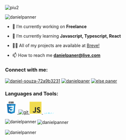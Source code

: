 ![piu2](https://user-images.githubusercontent.com/33014753/207770316-277b100e-ea03-4363-b478-87b9ef6b8e1b.gif)




<p align="left"> <img src="https://komarev.com/ghpvc/?username=danielpanner&label=Profile%20views&color=0e75b6&style=flat" alt="danielpanner" /> </p>

- 🔭 I’m currently working on **Freelance**

- 🌱 I’m currently learning **Javascript, Typescript, React**

- 👨‍💻 All of my projects are available at [Breve!](Breve!)

- 📫 How to reach me **danielpaner@live.com**

<h3 align="left">Connect with me:</h3>
<p align="left">
<a href="https://linkedin.com/in/daniel-souza-72a9b3231" target="blank"><img align="center" src="https://raw.githubusercontent.com/rahuldkjain/github-profile-readme-generator/master/src/images/icons/Social/linked-in-alt.svg" alt="daniel-souza-72a9b3231" height="30" width="40" /></a>
<a href="https://instagram.com/danielpaner" target="blank"><img align="center" src="https://raw.githubusercontent.com/rahuldkjain/github-profile-readme-generator/master/src/images/icons/Social/instagram.svg" alt="danielpaner" height="30" width="40" /></a>
<a href="https://www.youtube.com/c/else paner" target="blank"><img align="center" src="https://raw.githubusercontent.com/rahuldkjain/github-profile-readme-generator/master/src/images/icons/Social/youtube.svg" alt="else paner" height="30" width="40" /></a>
</p>

<h3 align="left">Languages and Tools:</h3>
<p align="left"> <a href="https://www.w3schools.com/css/" target="_blank" rel="noreferrer"> <img src="https://raw.githubusercontent.com/devicons/devicon/master/icons/css3/css3-original-wordmark.svg" alt="css3" width="40" height="40"/> </a> <a href="https://git-scm.com/" target="_blank" rel="noreferrer"> <img src="https://www.vectorlogo.zone/logos/git-scm/git-scm-icon.svg" alt="git" width="40" height="4B8r3B4p7yhRXuBWLqsQ546WR43cqQwrbXMDFnBi6vSJBeif8tPW85a7r7DM961Jvk4hdryZoByEp8GC8HzsqJpRN4FxGM9://raw.githubusercontent.com/devicons/devicon/master/icons/html5/html5-original-wordmark.svg" alt="html5" width="4B8r3B4p7yhRXuBWLqsQ546WR43cqQwrbXMDFnBi6vSJBeif8tPW85a7r7DM961Jvk4hdryZoByEp8GC8HzsqJpRN4FxGM9="_blank" rel="noreferrer"> <img src="https://raw.githubusercontent.com/devicons/devicon/master/icons/javascript/javascript-original.svg" alt="javascript" width="40" height="40"/> </a> <a href="https://reactjs.org/" target="_blank" rel="noreferrer"> <img src="https://raw.githubusercontent.com/devicons/devicon/master/icons/react/react-original-wordmark.svg" alt="react" width="40" height="4B8r3B4p7yhRXuBWLqsQ546WR43cqQwrbXMDFnBi6vSJBeif8tPW85a7r7DM961Jvk4hdryZoByEp8GC8HzsqJpRN4FxGM9="https://raw.githubusercontent.com/devicons/devicon/master/icons/typescript/typescript-original.svg" alt="typescript" width="40" height="40"/> </a> </p>

<p><img align="left" src="https://github-readme-stats.vercel.app/api/top-langs?username=danielpanner&show_icons=true&locale=en&layout=compact" alt="danielpanner" /></p>

<p>&nbsp;<img align="center" src="https://github-readme-stats.vercel.app/api?username=danielpanner&show_icons=true&locale=en" alt="danielpanner" /></p>

<p><img align="center" src="https://github-readme-streak-stats.herokuapp.com/?user=danielpanner&" alt="danielpanner" /></p>
